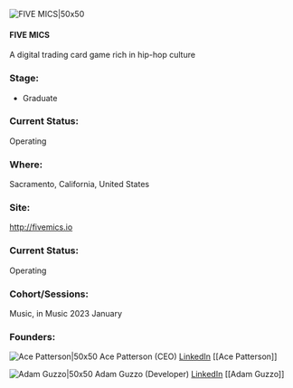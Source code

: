

![FIVE MICS|50x50]()

#### FIVE MICS
A digital trading card game rich in hip-hop culture

### Stage: 
 - Graduate 

### Current Status: 
Operating

### Where:
Sacramento, California, United States

### Site:
http://fivemics.io





### Current Status: 
Operating

### Cohort/Sessions: 
Music, in Music 2023 January

### Founders: 

![Ace Patterson|50x50]() Ace Patterson (CEO) [LinkedIn](https://linkedin.com/in/callmeace) [[Ace Patterson]]

![Adam Guzzo|50x50]() Adam Guzzo (Developer) [LinkedIn](https://linkedin.com/in/adam-guzzo-58697623b) [[Adam Guzzo]]


